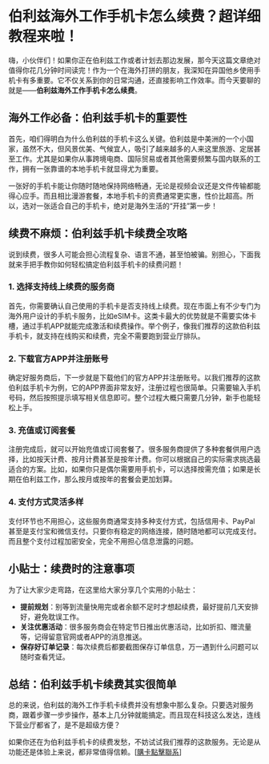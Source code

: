 # 伯利兹海外工作手机卡怎么续费？超详细教程来啦！

嗨，小伙伴们！如果你正在伯利兹工作或者计划去那边发展，那今天这篇文章绝对值得你花几分钟时间读完！作为一个在海外打拼的朋友，我深知在异国他乡使用手机卡有多重要。它不仅关系到你的日常沟通，还直接影响工作效率。而今天要聊的就是——**伯利兹海外工作手机卡怎么续费**。

## 海外工作必备：伯利兹手机卡的重要性

首先，咱们得明白为什么伯利兹的手机卡这么关键。伯利兹是中美洲的一个小国家，虽然不大，但风景优美、气候宜人，吸引了越来越多的人来这里旅游、定居甚至工作。尤其是如果你从事跨境电商、国际贸易或者其他需要频繁与国内联系的工作，拥有一张靠谱的本地手机卡就显得尤为重要。

一张好的手机卡能让你随时随地保持网络畅通，无论是视频会议还是文件传输都能得心应手。而且相比漫游套餐，本地手机卡的资费通常更实惠，性价比超高。所以，选对一张适合自己的手机卡，绝对是海外生活的“开挂”第一步！

## 续费不麻烦：伯利兹手机卡续费全攻略

说到续费，很多人可能会担心流程复杂、语言不通，甚至怕被骗。别担心，下面我就来手把手教你如何轻松搞定伯利兹手机卡的续费问题！

### 1. 选择支持线上续费的服务商

首先，你需要确认自己使用的手机卡是否支持线上续费。现在市面上有不少专门为海外用户设计的手机卡服务，比如eSIM卡。这类卡最大的优势就是不需要实体卡槽，通过手机APP就能完成激活和续费操作。举个例子，像我们推荐的这款伯利兹手机卡，就支持在线购买和续费，完全不需要跑到营业厅排队。

### 2. 下载官方APP并注册账号

确定好服务商后，下一步就是下载他们的官方APP并注册账号。以我们推荐的这款伯利兹手机卡为例，它的APP界面非常友好，注册过程也很简单。只需要输入手机号码，然后按照提示填写相关信息即可。整个过程大概只需要几分钟，新手也能轻松上手。

### 3. 充值或订阅套餐

注册完成后，就可以开始充值或订阅套餐了。很多服务商提供了多种套餐供用户选择，比如按天计费、按月计费甚至是按年计费。你可以根据自己的实际需求挑选最适合的方案。比如，如果你只是偶尔需要用手机卡，可以选择按需充值；如果是长期在伯利兹工作，那么按月或按年的套餐会更加划算。

### 4. 支付方式灵活多样

支付环节也不用担心，这些服务商通常支持多种支付方式，包括信用卡、PayPal甚至是支付宝和微信支付。只要你有稳定的网络连接，随时随地都可以完成支付。而且整个支付过程加密安全，完全不用担心信息泄露的问题。

## 小贴士：续费时的注意事项

为了让大家少走弯路，在这里给大家分享几个实用的小贴士：

- **提前规划**：别等到流量快用完或者余额不足时才想起续费，最好提前几天安排好，避免耽误工作。
- **关注优惠活动**：很多服务商会在特定节日推出优惠活动，比如折扣、赠流量等，记得留意官网或者APP的消息推送。
- **保存好订单记录**：每次续费后都要截图保存订单信息，万一遇到什么问题可以随时查看凭证。

## 总结：伯利兹手机卡续费其实很简单

总的来说，伯利兹的海外工作手机卡续费并没有想象中那么复杂。只要选对服务商，跟着步骤一步步操作，基本上几分钟就能搞定。而且现在科技这么发达，连线下营业厅都省了，是不是超级方便？

如果你还在为伯利兹手机卡的续费发愁，不妨试试我们推荐的这款服务。无论是从功能还是体验上来说，都非常值得信赖。[[購卡點擊聯系](https://t.me/s/esim1088)]